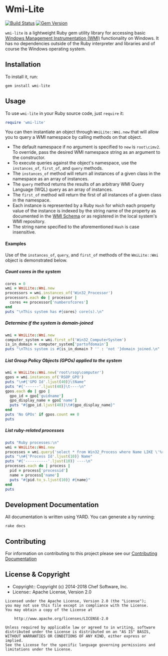# Wmi-Lite

[![Build Status](https://travis-ci.org/chef/wmi-lite.svg?branch=master)](https://travis-ci.org/chef/wmi-lite)
[![Gem Version](https://badge.fury.io/rb/wmi-lite.svg)](https://badge.fury.io/rb/wmi-lite)

`wmi-lite` is a lightweight Ruby gem utility library for accessing basic
[Windows Management Instrumentation (WMI)](http://msdn.microsoft.com/en-us/library/aa394582(v=vs.85).aspx)
functionality on Windows. It has no dependencies outside of the Ruby interpreter
and libraries and of course the Windows operating system.

## Installation

To install it, run:

    gem install wmi-lite

## Usage

To use `wmi-lite` in your Ruby source code, just `require` it:

```ruby
require 'wmi-lite'
```

You can then instantiate an object through `WmiLite::Wmi.new` that will allow you to query a WMI namespace by calling methods on
that object.

* The default namespace if no argument is specified to `new` is `root\cimv2`. To override, pass the desired WMI
  namespace string as an argument to the constructor.
* To execute queries against the object's namespace, use the `instances_of`, `first_of`, and `query` methods.
* The `instances_of` method will return all instances of a given class in the namespace as an array of instances.
* The `query` method returns the results of an arbitrary WMI Query Language (WQL) query as an array of instances.
* The `first_of` method will return the first of all instances of a given class in the namespace.
* Each instance is represented by a Ruby `Hash` for which each property value of the instance is indexed by
  the string name of the property as documented in the [WMI Schema](http://technet.microsoft.com/en-us/library/cc180287.aspx) or
  as registered in the local system's WMI repository.
* The string name specified to the aforementioned `Hash` is case insensitive.

#### Examples
Use of the `instances_of`, `query`, and `first_of` methods of the `WmiLite::Wmi` object is demonstrated below.

##### Count cores in the system

```ruby
cores = 0
wmi = WmiLite::Wmi.new
processors = wmi.instances_of('Win32_Processor')
processors.each do | processor |
  cores += processor['numberofcores']
end
puts "\nThis system has #{cores} core(s).\n"
```

##### Determine if the system is domain-joined

```ruby
wmi = WmiLite::Wmi.new
computer_system = wmi.first_of('Win32_ComputerSystem')
is_in_domain = computer_system['partofdomain']
puts "\nThis system is #{is_in_domain ? '' : 'not '}domain joined.\n"
```

##### List Group Policy Objects (GPOs) applied to the system

```ruby
wmi = WmiLite::Wmi.new('root\rsop\computer')
gpos = wmi.instances_of('RSOP_GPO')
puts "\n#{'GPO Id'.ljust(40)}\tName"
puts "#{'------'.ljust(40)}\t----\n"
gpos.each do | gpo |
  gpo_id = gpo['guidname']
  gpo_display_name = gpo['name']
  puts "#{gpo_id.ljust(40)}\t#{gpo_display_name}"
end
puts 'No GPOs' if gpos.count == 0
puts
```

##### List ruby-related processes
```ruby
puts "Ruby processes:\n"
wmi = WmiLite::Wmi.new
processes = wmi.query('select * from Win32_Process where Name LIKE \'%ruby%\'')
puts "\n#{'Process Id'.ljust(10)} Name"
puts "#{'----------'.ljust(10)} ----\n"
processes.each do | process |
  pid = process['processid']
  name = process['name']
  puts "#{pid.to_s.ljust(10)} #{name}"
end
puts
```


## Development Documentation

All documentation is written using YARD. You can generate a by running:

```
rake docs
```

## Contributing

For information on contributing to this project please see our [Contributing Documentation](https://github.com/chef/chef/blob/master/CONTRIBUTING.md)

## License & Copyright

- Copyright:: Copyright (c) 2014-2018 Chef Software, Inc.
- License:: Apache License, Version 2.0

```text
Licensed under the Apache License, Version 2.0 (the "License");
you may not use this file except in compliance with the License.
You may obtain a copy of the License at

    http://www.apache.org/licenses/LICENSE-2.0

Unless required by applicable law or agreed to in writing, software
distributed under the License is distributed on an "AS IS" BASIS,
WITHOUT WARRANTIES OR CONDITIONS OF ANY KIND, either express or implied.
See the License for the specific language governing permissions and
limitations under the License.
```
